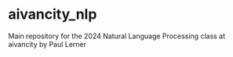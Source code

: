 # aivancity_nlp
Main repository for the 2024 Natural Language Processing class at aivancity by Paul Lerner
